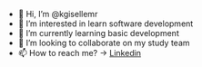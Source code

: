 - 👋 Hi, I’m @kgisellemr
- 👀 I’m interested in learn software development
- 🌱 I’m currently learning basic development
- 💞️ I’m looking to collaborate on my study team
- 📫 How to reach me? -> [Linkedin](https://www.linkedin.com/in/karim-giselle-mazzone-ramirez-0466ba92/)

<!---
kgisellemr/kgisellemr is a ✨ special ✨ repository because its `README.md` (this file) appears on your GitHub profile.
You can click the Preview link to take a look at your changes.
--->
